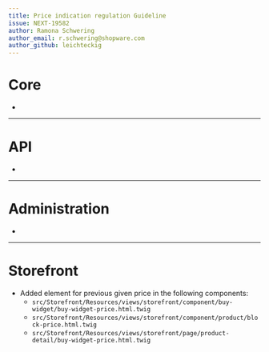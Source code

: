 ```yaml
---
title: Price indication regulation Guideline
issue: NEXT-19582
author: Ramona Schwering
author_email: r.schwering@shopware.com
author_github: leichteckig
---
```

# Core
*
___
# API
*
___
# Administration
*
___
# Storefront
* Added element for previous given price in the following components:
  * `src/Storefront/Resources/views/storefront/component/buy-widget/buy-widget-price.html.twig`
  * `src/Storefront/Resources/views/storefront/component/product/block-price.html.twig`
  * `src/Storefront/Resources/views/storefront/page/product-detail/buy-widget-price.html.twig`
